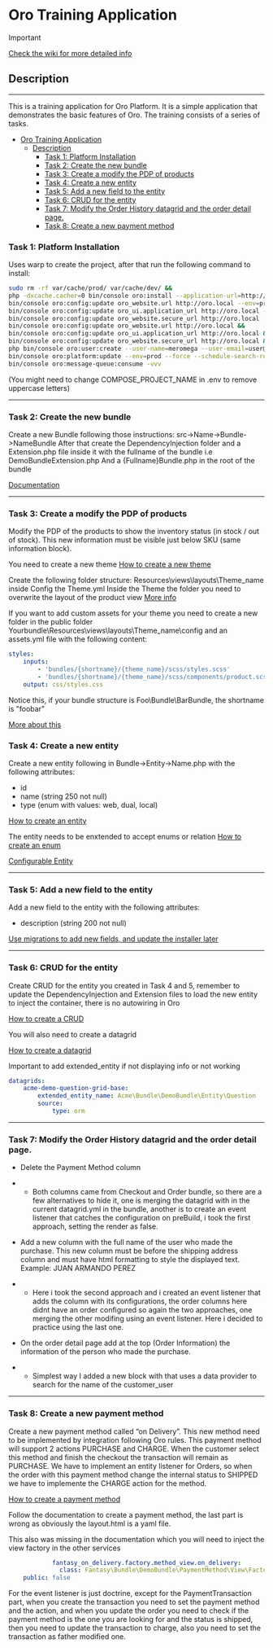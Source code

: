 Oro Training Application
==================================

>[!IMPORTANT]
>[Check the wiki for more detailed info](https://github.com/MerOmega/OroTraining/wiki)

## Description

--------------------

This is a training application for Oro Platform. It is a simple application that demonstrates the basic features of Oro.
The training consists of a series of tasks.

<!-- TOC -->
* [Oro Training Application](#oro-training-application)
  * [Description](#description)
    * [Task 1: Platform Installation](#task-1-platform-installation)
    * [Task 2: Create the new bundle](#task-2-create-the-new-bundle)
    * [Task 3: Create a modify the PDP of products](#task-3-create-a-modify-the-pdp-of-products)
    * [Task 4: Create a new entity](#task-4-create-a-new-entity)
    * [Task 5: Add a new field to the entity](#task-5-add-a-new-field-to-the-entity)
    * [Task 6: CRUD for the entity](#task-6-crud-for-the-entity)
    * [Task 7: Modify the Order History datagrid and the order detail page.](#task-7-modify-the-order-history-datagrid-and-the-order-detail-page)
    * [Task 8: Create a new payment method](#task-8-create-a-new-payment-method)
<!-- TOC -->

### Task 1: Platform Installation
Uses warp to create the project, after that run the following command to install:
```bash
sudo rm -rf var/cache/prod/ var/cache/dev/ &&
php -dxcache.cacher=0 bin/console oro:install --application-url=http://oro.local --env=prod --user-name=admin --user-email=admin@example.com --user-firstname=John --user-lastname=Doe --user-password=admin --sample-data=y --organization-name="Oro" --language=en --formatting-code=en --timeout=10000 &&
bin/console oro:config:update oro_website.url http://oro.local --env=prod &&
bin/console oro:config:update oro_ui.application_url http://oro.local --env=prod &&
bin/console oro:config:update oro_website.secure_url http://oro.local --env=prod &&
bin/console oro:config:update oro_website.url http://oro.local &&
bin/console oro:config:update oro_ui.application_url http://oro.local &&
bin/console oro:config:update oro_website.secure_url http://oro.local &&
php bin/console oro:user:create --user-name=meromega --user-email=user@admin.com --user-firstname=user --user-lastname=Admin2 --user-password=admintest --user-role=ROLE_ADMINISTRATOR --user-business-unit="Acme, General" &&
bin/console oro:platform:update --env=prod --force --schedule-search-reindexation &&
bin/console oro:message-queue:consume -vvv
```
(You might need to change COMPOSE_PROJECT_NAME in .env to remove uppercase letters)

--------------------------

### Task 2: Create the new bundle
Create a new Bundle following those instructions:
src->Name->Bundle->NameBundle
After that create the DependencyInjection folder and a Extension.php file inside it with the fullname of the bundle i.e DemoBundleExtension.php
And a {Fullname}Bundle.php in the root of the bundle

[Documentation](https://doc.oroinc.com/5.1/backend/extension/create-bundle/)

--------------------------

### Task 3: Create a modify the PDP of products
Modify the PDP of the products to show the inventory status (in stock / out of stock). This new information must be visible just below SKU (same information block).

You need to create a new theme
[How to create a new theme](https://doc.oroinc.com/5.1/frontend/storefront/quick-start/)

Create the following folder structure:
Resources\views\layouts\Theme_name
inside Config the Theme.yml
Inside the Theme the folder you need to overwrite the layout of the product view
[More info](https://doc.oroinc.com/5.1/frontend/storefront/quick-start/#change-existing-pages-structure)

If you want to add custom assets for your theme you need to create a new folder in the public folder
Yourbundle\Resources\views\layouts\Theme_name\config
and an assets.yml file with the following content:
```yml
styles:
    inputs:
        - 'bundles/{shortname}/{theme_name}/scss/styles.scss'
        - 'bundles/{shortname}/{theme_name}/scss/components/product.scss'
    output: css/styles.css
```
Notice this, if your bundle structure is Foo\Bundle\BarBundle, the shortname is "foobar"

[More about this](https://doc.oroinc.com/5.1/frontend/storefront/css/)

### Task 4: Create a new entity
Create a new entity following in Bundle->Entity->Name.php with the following attributes:
- id
- name (string 250 not null)
- type (enum with values: web, dual, local)

[How to create an entity](https://doc.oroinc.com/5.1/backend/entities/create-entities/)

The entity needs to be enxtended to accept enums or relation
[How to create an enum](https://doc.oroinc.com/5.1/backend/entities/extend-entities/enums/)

[Configurable Entity](https://doc.oroinc.com/5.1/backend/entities/config-entities/)

--------------------------
### Task 5: Add a new field to the entity
Add a new field to the entity with the following attributes:
- description (string 200 not null)

[Use migrations to add new fields, and update the installer later](https://doc.oroinc.com/5.1/backend/entities/migration/#create-versioned-schema-migrations)

--------------------------
### Task 6: CRUD for the entity
Create CRUD for the entity you created in Task 4 and 5, remember to update the DependencyInjection and Extension files to load the new entity
to inject the container, there is no autowiring in Oro

[How to create a CRUD](https://doc.oroinc.com/5.1/backend/entities/crud/#dev-cookbook-framework-create-simple-crud)

You will also need to create a datagrid

[How to create a datagrid](https://doc.oroinc.com/5.1/backend/entities/data-grids/#complete-datagrid-configuration)

Important to add extended_entity if not displaying info or not working
```yml
datagrids:
    acme-demo-question-grid-base:
        extended_entity_name: Acme\Bundle\DemoBundle\Entity\Question
        source:
            type: orm
```

--------------------------

### Task 7: Modify the Order History datagrid and the order detail page.

- Delete the Payment Method column

- - Both columns came from Checkout and Order bundle, so there are a few alternatives to hide it, one is merging the datagrid
with in the current datagrid.yml in the bundle, another is to create an event listener that catches the configuration on preBuild,
i took the first approach, setting the render as false.

- Add a new column with the full name of the user who made the purchase. This new column must be before the shipping address column and must have html formatting to style the displayed text.
  Example:
  JUAN ARMANDO PEREZ
- - Here i took the second approach and i created an event listener that adds the column with its configurations, the order columns here
didnt have an order configured so again the two approaches, one merging the other modifing using an event listener. Here i decided to practice using the last one.

- On the order detail page add at the top (Order Information) the information of the person who made the purchase.
- - Simplest way I added a new block with that uses a data provider to search for the name of the customer_user
----

### Task 8: Create a new payment method

Create a new payment method called “on Delivery”. This new method need to be implemented by integration following Oro rules. This payment method will support 2 actions PURCHASE and CHARGE. When the customer select this method and finish the checkout the transaction will remain as PURCHASE.
We have to implement an entity listener for Orders, so when the order with this payment method change the internal status to SHIPPED we have to implemente the CHARGE action for the method.

[How to create a payment method](https://doc.oroinc.com/5.1/backend/extend-commerce/payment/#create-payment-method-integrations)

Follow the documentation to create a payment method, the last part is wrong as obviously the layout.html is a yaml file.

This also was missing in the documentation which you will need to inject the view factory in the other services

````yaml
            fantasy_on_delivery.factory.method_view.on_delivery:
              class: Fantasy\Bundle\DemoBundle\PaymentMethod\View\Factory\OnDeliveryViewFactory
    public: false
````

For the event listener is just doctrine, except for the PaymentTransaction part, when you create the transaction you need to set the payment method and the action, and when you update the order you need to check if the payment method is the one you are looking for and the status is shipped, then you need to update the transaction to charge, also you need to set the transaction as father modified one.
